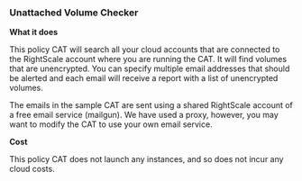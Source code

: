 ### Unattached Volume Checker

**What it does**

This policy CAT will search all your cloud accounts that are connected to the RightScale account where you are running the CAT. It will find volumes that are unencrypted. You can specify multiple email addresses that should be alerted and each email will receive a report with a list of unencrypted volumes.

The emails in the sample CAT are sent using a shared RightScale account of a free email service (mailgun). We have used a proxy, however, you may want to modify the CAT to use your own email service.

**Cost**

This policy CAT does not launch any instances, and so does not incur any cloud costs.
